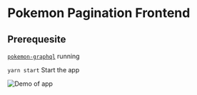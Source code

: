 # Pokemon Pagination Frontend

## Prerequesite

[`pokemon-graphql`](https://github.com/raphsutti/pokemon-graphql) running

`yarn start` Start the app

![Demo of app](./public/pokemon.gif)
